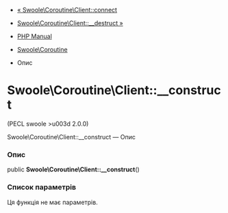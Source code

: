 - [«
Swoole\Coroutine\Client::connect](swoole-coroutine-client.connect.md)
- [Swoole\Coroutine\Client::\_\_destruct
»](swoole-coroutine-client.destruct.md)

- [PHP Manual](index.md)
- [Swoole\Coroutine](class.swoole-coroutine.md)
- Опис

# Swoole\Coroutine\Client::\_\_construct

(PECL swoole \>u003d 2.0.0)

Swoole\Coroutine\Client::\_\_construct — Опис

### Опис

public **Swoole\Coroutine\Client::\_\_construct**()

### Список параметрів

Ця функція не має параметрів.
